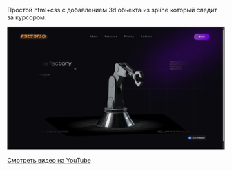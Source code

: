 Простой html+css с добавлением 3d обьекта из spline который следит за курсором.

![Скриншот проекта](./image.png)

[Смотреть видео на YouTube](https://youtu.be/RFvDcILKWTA)
